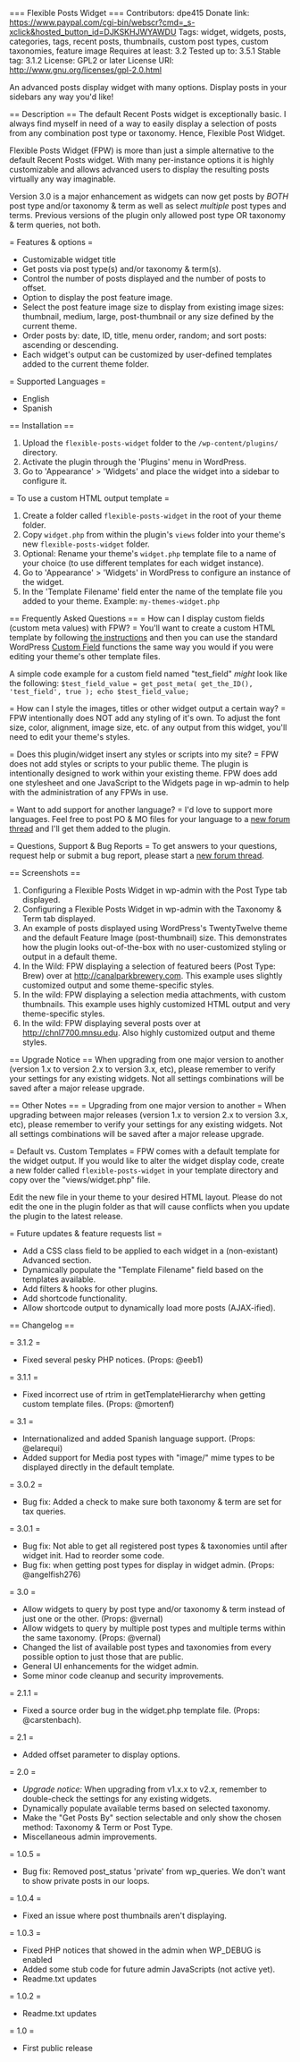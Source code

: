=== Flexible Posts Widget ===
Contributors: dpe415
Donate link: https://www.paypal.com/cgi-bin/webscr?cmd=_s-xclick&hosted_button_id=DJKSKHJWYAWDU
Tags: widget, widgets, posts, categories, tags, recent posts, thumbnails, custom post types, custom taxonomies, feature image
Requires at least: 3.2
Tested up to: 3.5.1
Stable tag: 3.1.2
License: GPL2 or later
License URI: http://www.gnu.org/licenses/gpl-2.0.html

An advanced posts display widget with many options. Display posts in your sidebars any way you'd like!

== Description ==
The default Recent Posts widget is exceptionally basic. I always find myself in need of a way to easily display a selection of posts from any combination post type or taxonomy. Hence, Flexible Post Widget.

Flexible Posts Widget (FPW) is more than just a simple alternative to the default Recent Posts widget.  With many per-instance options it is highly customizable and allows advanced users to display the resulting posts virtually any way imaginable. 

Version 3.0 is a major enhancement as widgets can now get posts by *BOTH* post type and/or taxonomy & term as well as select *multiple* post types and terms.  Previous versions of the plugin only allowed post type OR taxonomy & term queries, not both.

= Features & options =
* Customizable widget title
* Get posts via post type(s) and/or taxonomy & term(s).
* Control the number of posts displayed and the number of posts to offset.
* Option to display the post feature image.
* Select the post feature image size to display from existing image sizes: thumbnail, medium, large, post-thumbnail or any size defined by the current theme.
* Order posts by: date, ID, title, menu order, random; and sort posts: ascending or descending.
* Each widget's output can be customized by user-defined templates added to the current theme folder.

= Supported Languages =
* English
* Spanish


== Installation ==
1. Upload the `flexible-posts-widget` folder to the `/wp-content/plugins/` directory.
1. Activate the plugin through the 'Plugins' menu in WordPress.
1. Go to 'Appearance' > 'Widgets' and place the widget into a sidebar to configure it.

= To use a custom HTML output template =
1. Create a folder called `flexible-posts-widget` in the root of your theme folder.
1. Copy `widget.php` from within the plugin's `views` folder into your theme's new `flexible-posts-widget` folder.
1. Optional: Rename your theme's `widget.php` template file to a name of your choice (to use different templates for each widget instance).
1. Go to 'Appearance' > 'Widgets' in WordPress to configure an instance of the widget.
1. In the 'Template Filename' field enter the name of the template file you added to your theme. Example: `my-themes-widget.php`


== Frequently Asked Questions ==
= How can I display custom fields (custom meta values) with FPW? =
You'll want to create a custom HTML template by following [the instructions](http://wordpress.org/extend/plugins/flexible-posts-widget/installation/ "View instructions for creating custom FPW templates") and then you can use the standard WordPress [Custom Field](http://codex.wordpress.org/Custom_Fields "View custom field functions on the WordPress Codex") functions the same way you would if you were editing your theme's other template files.

A simple code example for a custom field named "test_field" _might_ look like the following:
`$test_field_value = get_post_meta( get_the_ID(), 'test_field', true );
echo $test_field_value;`

= How can I style the images, titles or other widget output a certain way? =
FPW intentionally does NOT add any styling of it's own.  To adjust the font size, color, alignment, image size, etc. of any output from this widget, you'll need to edit your theme's styles.

= Does this plugin/widget insert any styles or scripts into my site? =
FPW does not add styles or scripts to your public theme.  The plugin is intentionally designed to work within your existing theme.  FPW does add one stylesheet and one JavaScript to the Widgets page in wp-admin to help with the administration of any FPWs in use.

= Want to add support for another language? =
I'd love to support more languages.  Feel free to post PO & MO files for your language to a [new forum thread](http://wordpress.org/tags/flexible-posts-widget/) and I'll get them added to the plugin.

= Questions, Support & Bug Reports =
To get answers to your questions, request help or submit a bug report, please start a [new forum thread](http://wordpress.org/tags/flexible-posts-widget/).


== Screenshots ==
1. Configuring a Flexible Posts Widget in wp-admin with the Post Type tab displayed.
1. Configuring a Flexible Posts Widget in wp-admin with the Taxonomy & Term tab displayed.
1. An example of posts displayed using WordPress's TwentyTwelve theme and the default Feature Image (post-thumbnail) size.  This demonstrates how the plugin looks out-of-the-box with no user-customized styling or output in a default theme.
1. In the Wild: FPW displaying a selection of featured beers (Post Type: Brew) over at http://canalparkbrewery.com.  This example uses slightly customized output and some theme-specific styles. 
1. In the wild: FPW displaying a selection media attachments, with custom thumbnails.  This example uses highly customized HTML output and very theme-specific styles.
1. In the wild: FPW displaying several posts over at http://chnl7700.mnsu.edu.  Also highly customized output and theme styles.

== Upgrade Notice ==
When upgrading from one major version to another (version 1.x to version 2.x to version 3.x, etc), please remember to verify your settings for any existing widgets.  Not all settings combinations will be saved after a major release upgrade.


== Other Notes ==
= Upgrading from one major version to another =
When upgrading between major releases (version 1.x to version 2.x to version 3.x, etc), please remember to verify your settings for any existing widgets.  Not all settings combinations will be saved after a major release upgrade.

= Default vs. Custom Templates =
FPW comes with a default template for the widget output. If you would like to alter the widget display code, create a new folder called `flexible-posts-widget` in your template directory and copy over the "views/widget.php" file.

Edit the new file in your theme to your desired HTML layout. Please do not edit the one in the plugin folder as that will cause conflicts when you update the plugin to the latest release.

= Future updates & feature requests list =
* Add a CSS class field to be applied to each widget in a (non-existant) Advanced section.
* Dynamically populate the "Template Filename" field based on the templates available.
* Add filters & hooks for other plugins.
* Add shortcode functionality.
* Allow shortcode output to dynamically load more posts (AJAX-ified).


== Changelog ==

= 3.1.2 =
* Fixed several pesky PHP notices. (Props: @eeb1)

= 3.1.1 =
* Fixed incorrect use of rtrim in getTemplateHierarchy when getting custom template files. (Props: @mortenf) 

= 3.1 =
* Internationalized and added Spanish language support. (Props: @elarequi)
* Added support for Media post types with "image/" mime types to be displayed directly in the default template.

= 3.0.2 =
* Bug fix: Added a check to make sure both taxonomy & term are set for tax queries.

= 3.0.1 =
* Bug fix: Not able to get all registered post types & taxonomies until after widget init.  Had to reorder some code.
* Bug fix: when getting post types for display in widget admin. (Props: @angelfish276)

= 3.0 =
* Allow widgets to query by post type and/or taxonomy & term instead of just one or the other. (Props: @vernal)
* Allow widgets to query by multiple post types and multiple terms within the same taxonomy.  (Props: @vernal)
* Changed the list of available post types and taxonomies from every possible option to just those that are public.
* General UI enhancements for the widget admin.
* Some minor code cleanup and security improvements.

= 2.1.1 =
* Fixed a source order bug in the widget.php template file. (Props: @carstenbach).

= 2.1 =
* Added offset parameter to display options.

= 2.0 =
* *Upgrade notice:* When upgrading from v1.x.x to v2.x, remember to double-check the settings for any existing widgets.
* Dynamically populate available terms based on selected taxonomy.
* Make the "Get Posts By" section selectable and only show the chosen method: Taxonomy & Term or Post Type.
* Miscellaneous admin improvements.

= 1.0.5 =
* Bug fix: Removed post_status 'private' from wp_queries. We don't want to show private posts in our loops.

= 1.0.4 =
* Fixed an issue where post thumbnails aren't displaying.

= 1.0.3 =
* Fixed PHP notices that showed in the admin when WP_DEBUG is enabled
* Added some stub code for future admin JavaScripts (not active yet).
* Readme.txt updates

= 1.0.2 =
* Readme.txt updates

= 1.0 =
* First public release
